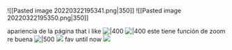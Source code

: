 ![[Pasted image 20220322195341.png|350]]
![[Pasted image 20220322195350.png|350]]

apariencia de la página that i like
![|400](https://i.imgur.com/18uCBH3.png)
![|400](https://i.imgur.com/F5ITir5.png) este tiene función de zoom re buena
![|500](https://i.imgur.com/iSPBzg0.png)
![](https://i.imgur.com/kHWzzEi.png)
fav until now
![](https://i.imgur.com/OSKOWTP.png)
